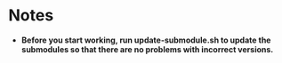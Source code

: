 # Notes
- **Before you start working, run update-submodule.sh to update the submodules so that there are no problems with incorrect versions.**
